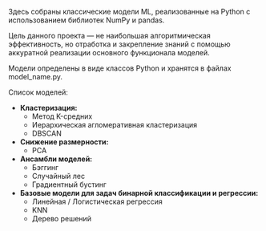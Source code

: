Здесь собраны классические модели ML, реализованные на Python с использованием библиотек NumPy и pandas.

Цель данного проекта —  не наибольшая алгоритмическая эффективность, но отработка и закрепление знаний c помощью аккуратной реализации основного функционала моделей.

Модели определены в виде классов Python и хранятся в файлах model_name.py.

Список моделей:
- **Кластеризация:**
    - Метод K-средних
    - Иерархическая агломеративная кластеризация
    - DBSCAN
- **Снижение размерности:**
    - PCA
- **Ансамбли моделей:**
    - Бэггинг
    - Случайный лес
    - Градиентный бустинг
- **Базовые модели для задач бинарной классификации и регрессии:**
    - Линейная / Логистическая регрессия
    - KNN
    - Дерево решений
